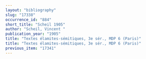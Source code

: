 ```yaml
---
layout: "bibliography"
slug: "17338"
occurrence_id: "884"
short_title: "Scheil 1905"
author: "Scheil, Vincent "
publication_year: "1905"
title: "Textes élamites-sémitiques, 3e sér., MDP 6 (Paris)"
title: "Textes élamites-sémitiques, 3e sér., MDP 6 (Paris)"
previous_item: "17341"
---
```

